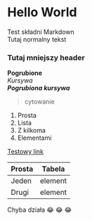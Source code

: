 # Hello World

Test składni Markdown  
Tutaj normalny tekst

### Tutaj mniejszy header

**Pogrubione**  
*Kursywa*  
***Pogrubiona kursywa***  

>cytowanie  

1. Prosta  
2. Lista  
3. Z kilkoma  
4. Elementami  

[Testowy link](https://ue.poznan.pl/)

|Prosta | Tabela |
|-------|--------|
|Jeden  |element |
|Drugi  |element |

Chyba działa :joy: :joy: :joy: